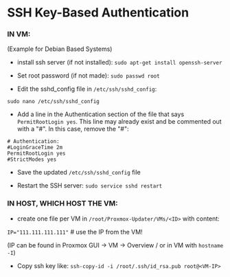 # SSH Key-Based Authentication

### IN VM:
(Example for Debian Based Systems)

- install ssh server (if not installed):
`sudo apt-get install openssh-server`

- Set root password (if not made):
`sudo passwd root`

- Edit the sshd_config file in `/etc/ssh/sshd_config`:

`sudo nano /etc/ssh/sshd_config`

- Add a line in the Authentication section of the file that says `PermitRootLogin yes`. This line may already exist and be commented out with a "#". In this case, remove the "#":
```
# Authentication:
#LoginGraceTime 2m
PermitRootLogin yes
#StrictModes yes
```

- Save the updated `/etc/ssh/sshd_config` file

- Restart the SSH server:
`sudo service sshd restart`


### IN HOST, WHICH HOST THE VM:
- create one file per VM in `/root/Proxmox-Updater/VMs/<ID>` with content:

`IP="111.111.111.111"`   # use the IP from the VM!

(IP can be found in Proxmox GUI -> VM -> Overview / or in VM with `hostname -I`)

- Copy ssh key like:
`ssh-copy-id -i /root/.ssh/id_rsa.pub root@<VM-IP>`
